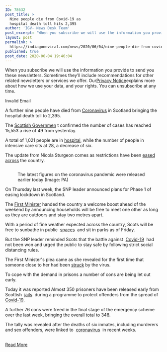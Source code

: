 ```yaml
---
ID: 78632
post_title: >
  Nine people die from Covid-19 as
  hospital death toll hits 2,395
author: 'IGV- News Desk Team'
post_excerpt: 'When you subscribe we will use the information you provide to send you these newsletters. Sometimes they’ll include recommendations for other related newsletters or services we offer. OurPrivacy Noticeexplains more about how we use your data, and your rights. You can unsubscribe at any time.Invalid Email A further nine people have died from Coronavirus in&hellip;'
layout: post
permalink: >
  https://indiagoneviral.com/news/2020/06/04/nine-people-die-from-covid-19-as-hospital-death-toll-hits-2395/78632/india-gone-viral/
published: true
post_date: 2020-06-04 19:46:04
---
```

<div itemprop="articleBody"><form data-json="{"mailingListId":"55815","displayName":"daily","callToAction":"","buttonText":"","contentId":6952109,"endpointUrl":"https://communicator-proxy.tm-awx.com/api/publications/dailyrecord/subscriptions/"}" data-mod="skinnySignup"><div><p><span><span>When you subscribe we will use the information you provide to send you these newsletters. Sometimes they’ll include recommendations for other related newsletters or services we offer. Our</span><a href="http://www.dailyrecord.co.uk/privacy-policy/">Privacy Notice</a><span>explains more about how we use your data, and your rights. You can unsubscribe at any time.</span></span></p><p><span>Invalid Email</span></p></div></form><p> A further nine people have died from <a data-content-type="section-topic" data-link-tracking="InArticle|Link" href="https://www.dailyrecord.co.uk/all-about/coronavirus">Coronavirus</a> in Scotland bringing the hospital death toll to 2,395. </p> <p> The <a data-content-type="section-topic" data-link-tracking="InArticle|Link" href="https://www.dailyrecord.co.uk/all-about/scottish-government">Scottish Governmen</a> t confirmed the number of cases has reached 15,553 a rise of 49 from yesterday. </p> <p> A total of 1,021 people are in <a data-content-type="section-topic" data-link-tracking="InArticle|Link" href="https://www.dailyrecord.co.uk/all-about/hospitals">hospital</a>, while the number of people in intensive care sits at 28, a decrease of six. </p> <p> The update from Nicola Sturgeon comes as restrictions have been <a data-content-type="news" data-link-tracking="InArticle|Link" href="https://www.dailyrecord.co.uk/news/scottish-news/scots-prisons-release-350-cons-22132776">eased across</a> the country. </p> <figure data-mod="image" itemprop="image" itemscope="" itemtype="http://schema.org/ImageObject"><meta content="https://i2-prod.dailyrecord.co.uk/incoming/article22137489.ece/ALTERNATES/s615b/0_Coronavirus-Wed-Jun-3-2020.jpg" itemprop="url"></meta><meta content="615" itemprop="width"></meta><meta content="473" itemprop="height"></meta><div>

<p><img alt="" content="https://i2-prod.dailyrecord.co.uk/incoming/article22137489.ece/ALTERNATES/s615b/0_Coronavirus-Wed-Jun-3-2020.jpg" data-src="https://i2-prod.dailyrecord.co.uk/incoming/article22137489.ece/ALTERNATES/s615b/0_Coronavirus-Wed-Jun-3-2020.jpg"></img></p>
</div>
<figcaption><span itemprop="description">The latest figures on the coronavirus pandemic were released earlier today</span>
<span itemprop="author"> (Image: PA)</span>
</figcaption></figure><p>On Thursday last week, the SNP leader announced plans for Phase 1 of easing lockdown in Scotland.</p> <p> The <a data-content-type="section-topic" data-link-tracking="InArticle|Link" href="https://www.dailyrecord.co.uk/all-about/nicola-sturgeon">First Minister</a> handed the country a welcome boost ahead of the weekend by announcing households will be free to meet one other as long as they are outdoors and stay two metres apart. </p> <p> With a period of fine weather expected across the country, Scots will be free to sunbathe in public  <a data-content-type="news" data-link-tracking="InArticle|Link" href="https://www.dailyrecord.co.uk/news/politics/nicola-sturgeon-warns-law-change-22119693">spaces</a>  and sit in parks as of Friday. </p>  <p> But the SNP leader reminded Scots that the battle against  <a data-content-type="news" data-link-tracking="InArticle|Link" href="https://www.dailyrecord.co.uk/news/politics/nicola-sturgeon-warns-law-change-22119693">Covid-19</a>  had not been won and urged the public to stay safe by following strict social distancing rules. </p> <p> The First Minister's plea came as she revealed for the first time that someone close to her had been <a data-content-type="news" data-link-tracking="InArticle|Link" href="https://www.dailyrecord.co.uk/news/scottish-news/scots-prisons-release-350-cons-22132776">struck</a> by the virus. </p> <p>To cope with the demand in prisons a number of cons are being let out early.</p> <p> Today it was reported Almost 350 prisoners have been released early from Scottish  <a data-content-type="section-topic" data-link-tracking="InArticle|Link" href="https://www.dailyrecord.co.uk/all-about/prisons">jails</a>  during a programme to protect offenders from the spread of <a data-content-type="news" data-link-tracking="InArticle|Link" href="https://www.dailyrecord.co.uk/news/scottish-news/scots-prisons-release-350-cons-22132776">Covid-19</a>. </p>  <p>A further 76 cons were freed in the final stage of the emergency scheme over the last week, bringing the overall total to 348.</p> <p> The tally was revealed after the deaths of six inmates, including murderers and sex offenders, were linked to  <a data-content-type="section-topic" data-link-tracking="InArticle|Link" href="https://www.dailyrecord.co.uk/all-about/coronavirus">coronavirus</a>  in recent weeks. </p></div><br/><a href="https://www.dailyrecord.co.uk/news/scottish-news/coronavirus-scotland-nine-people-die-22137299" class="button purchase" rel="nofollow noopener noreferrer" target="_blank">Read More</a>